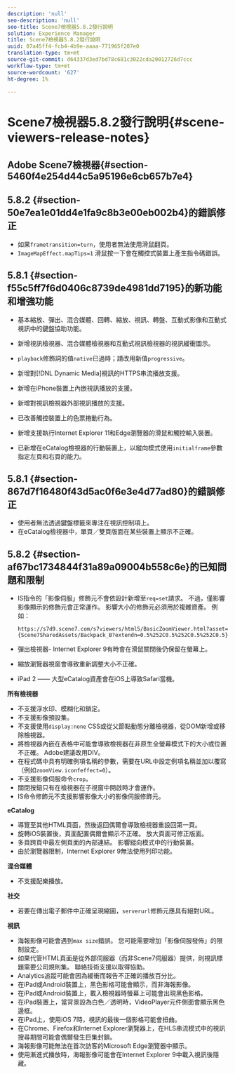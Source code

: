 ```yaml
---
description: 'null'
seo-description: 'null'
seo-title: Scene7檢視器5.8.2發行說明
solution: Experience Manager
title: Scene7檢視器5.8.2發行說明
uuid: 07a45ff4-fcb4-4b9e-aaaa-771965f207e0
translation-type: tm+mt
source-git-commit: d64337d3ed7bd78c681c3022cda20012726d7ccc
workflow-type: tm+mt
source-wordcount: '627'
ht-degree: 1%

---
```



# Scene7檢視器5.8.2發行說明{#scene-viewers-release-notes}

## Adobe Scene7檢視器{#section-5460f4e254d44c5a95196e6cb657b7e4}

## 5.8.2 {#section-50e7ea1e01dd4e1fa9c8b3e00eb002b4}的錯誤修正

* 如果`frametransition=turn`，使用者無法使用滑鼠翻頁。
* `ImageMapEffect.mapTips=1` 滑鼠按一下會在觸控式裝置上產生指令碼錯誤。

## 5.8.1 {#section-f55c5ff7f6d0406c8739de4981dd7195}的新功能和增強功能

* 基本縮放、彈出、混合媒體、回轉、縮放、視訊、轉盤、互動式影像和互動式視訊中的鍵盤協助功能。
* 新增視訊檢視器、混合媒體檢視器和互動式視訊檢視器的視訊緩衝圖示。
* `playback`修飾詞的值`native`已過時；請改用新值`progressive`。

* 新增對[!DNL Dynamic Media]視訊的HTTPS串流播放支援。
* 新增在iPhone裝置上內嵌視訊播放的支援。
* 新增對視訊檢視器外部視訊播放的支援。
* 已改善觸控裝置上的色票捲動行為。
* 新增支援執行Internet Explorer 11和Edge瀏覽器的滑鼠和觸控輸入裝置。
* 已新增在eCatalog檢視器的行動裝置上，以縱向模式使用`initialframe`參數指定左頁和右頁的能力。

## 5.8.1 {#section-867d7f16480f43d5ac0f6e3e4d77ad80}的錯誤修正

* 使用者無法透過鍵盤標籤來專注在視訊控制項上。
* 在eCatalog檢視器中，單頁／雙頁版面在某些裝置上顯示不正確。

## 5.8.2 {#section-af67bc1734844f31a89a09004b558c6e}的已知問題和限制

* IS指令的「影像伺服」修飾元不會依設計新增至`req=set`請求。 不過，僅影響影像顯示的修飾元會正常運作。 影響大小的修飾元必須用於複雜資產。 例如：

   `https://s7d9.scene7.com/s7viewers/html5/BasicZoomViewer.html?asset= {Scene7SharedAssets/Backpack_B?extendn=0.5%252C0.5%252C0.5%252C0.5}`

* 彈出檢視器- Internet Explorer 9有時會在滑鼠關閉後仍保留在螢幕上。
* 縮放瀏覽器視窗會導致重新調整大小不正確。
* iPad 2 —— 大型eCatalog資產會在iOS上導致Safari當機。

**所有檢視器**

* 不支援浮水印、模糊化和鎖定。
* 不支援影像預設集。
* 不支援使用`display:none` CSS或從父節點動態分離檢視器，從DOM新增或移除檢視器。
* 將檢視器內嵌在表格中可能會導致檢視器在非原生全螢幕模式下的大小或位置不正確。 Adobe建議改用DIV。
* 在程式碼中具有明確例項名稱的參數，需要在URL中設定例項名稱並加以覆寫（例如`zoomView.iconfeffect=0`）。
* 不支援影像伺服命令`crop`。
* 關閉按鈕只有在檢視器在子視窗中開啟時才會運作。
* IS命令修飾元不支援影響影像大小的影像伺服修飾元。

**eCatalog**

* 導覽至其他HTML頁面，然後返回偶爾會導致檢視器重設回第一頁。
* 旋轉iOS裝置後，頁面配置偶爾會顯示不正確。 放大頁面可修正版面。
* 多頁跨頁中最左側頁面的內部連結。 影響縱向模式中的行動裝置。
* 由於瀏覽器限制，Internet Explorer 9無法使用列印功能。

**混合媒體**

* 不支援配樂播放。

**社交**

* 若要在傳出電子郵件中正確呈現縮圖，`serverurl`修飾元應具有絕對URL。

**視訊**

* 海報影像可能會遇到`max size`錯誤。 您可能需要增加「影像伺服發佈」的限制設定。
* 如果代管HTML頁面是從外部伺服器（而非Scene7伺服器）提供，則視訊標題需要公司規則集。 聯絡技術支援以取得協助。
* Analytics追蹤可能會因為緩衝而報告不正確的播放百分比。
* 在iPad或Android裝置上，黑色影格可能會顯示，而非海報影像。
* 在iPad或Android裝置上，載入檢視器時螢幕上可能會出現黑色影格。
* 在iPad裝置上，當背景設為白色／透明時，VideoPlayer元件側面會顯示黑色邊框。
* 在iPad上，使用iOS 7時，視訊的最後一個影格可能會扭曲。
* 在Chrome、Firefox和Internet Explorer瀏覽器上，在HLS串流模式中的視訊搜尋期間可能會偶爾發生巨集封鎖。
* 海報影像可能無法在首次訪客的Microsoft Edge瀏覽器中顯示。
* 使用漸進式播放時，海報影像可能會在Internet Explorer 9中載入視訊後隱藏。


